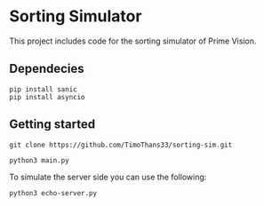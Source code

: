 # Sorting Simulator
This project includes code for the sorting simulator of Prime Vision.

## Dependecies
```
pip install sanic
pip install asyncio
```

## Getting started
```
git clone https://github.com/TimoThans33/sorting-sim.git
```
```
python3 main.py
```
To simulate the server side you can use the following:
```
python3 echo-server.py
```
